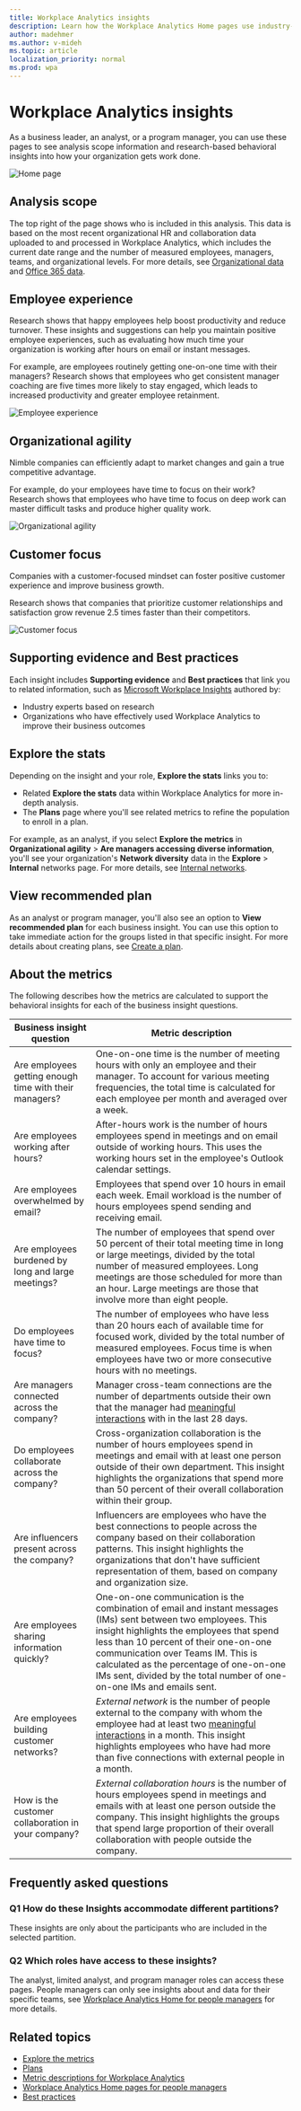 ```yaml
---
title: Workplace Analytics insights
description: Learn how the Workplace Analytics Home pages use industry-based research to show you actionable insights into more effective business outcomes for your organization
author: madehmer
ms.author: v-mideh
ms.topic: article
localization_priority: normal 
ms.prod: wpa
---
```


# Workplace Analytics insights

As a business leader, an analyst, or a program manager, you can use these pages to see analysis scope information and research-based behavioral insights into how your organization gets work done.

![Home page](../images/wpa/use/wpa-home.png)

## Analysis scope

The top right of the page shows who is included in this analysis. This data is based on the most recent organizational HR and collaboration data uploaded to and processed in Workplace Analytics, which includes the current date range and the number of measured employees, managers, teams, and organizational levels. For more details, see [Organizational data](organizational-data.md) and [Office 365 data](office-365-data.md).

## Employee experience

Research shows that happy employees help boost productivity and reduce turnover. These insights and suggestions can help you maintain positive employee experiences, such as evaluating how much time your organization is working after hours on email or instant messages.

For example, are employees routinely getting one-on-one time with their managers? Research shows that employees who get consistent manager coaching are five times more likely to stay engaged, which leads to increased productivity and greater employee retainment.

![Employee experience](../images/wpa/use/employee-exp.png)

## Organizational agility

Nimble companies can efficiently adapt to market changes and gain a true competitive advantage.

For example, do your employees have time to focus on their work? Research shows that employees who have time to focus on deep work can master difficult tasks and produce higher quality work.

![Organizational agility](../images/wpa/use/org-agility-1.png)

## Customer focus

Companies with a customer-focused mindset can foster positive customer experience and improve business growth.

Research shows that companies that prioritize customer relationships and satisfaction grow revenue 2.5 times faster than their competitors.

![Customer focus](../images/wpa/use/customer-focus-sm.png)

## Supporting evidence and Best practices

Each insight includes **Supporting evidence** and **Best practices** that link you to related information, such as [Microsoft Workplace Insights](https://insights.office.com/) authored by:

* Industry experts based on research
* Organizations who have effectively used Workplace Analytics to improve their business outcomes

## Explore the stats

Depending on the insight and your role, **Explore the stats** links you to:

* Related **Explore the stats** data within Workplace Analytics for more in-depth analysis.
* The **Plans** page where you'll see related metrics to refine the population to enroll in a plan.

For example, as an analyst, if you select **Explore the metrics** in **Organizational agility** > **Are managers accessing diverse information**, you'll see your organization's **Network diversity** data in the **Explore** > **Internal** networks page. For more details, see [Internal networks](explore-metrics-internal-networks.md).

## View recommended plan

As an analyst or program manager, you'll also see an option to **View recommended plan** for each business insight. You can use this option to take immediate action for the groups listed in that specific insight. For more details about creating plans, see [Create a plan](../tutorials/solutionsv2-task.md#create-a-plan).

## About the metrics

The following describes how the metrics are calculated to support the behavioral insights for each of the business insight questions.

|Business insight question |Metric description  |
|---------|--------------------|
|Are employees getting enough time with their managers? |One-on-one time is the number of meeting hours with only an employee and their manager. To account for various meeting frequencies, the total time is calculated for each employee per month and averaged over a week. |
|Are employees working after hours? |After-hours work is the number of hours employees spend in meetings and on email outside of working hours. This uses the working hours set in the employee's Outlook calendar settings. |
|Are employees overwhelmed by email? |Employees that spend over 10 hours in email each week. Email workload is the number of hours employees spend sending and receiving email.|
|Are employees burdened by long and large meetings? |The number of employees that spend over 50 percent of their total meeting time in long or large meetings, divided by the total number of measured employees. Long meetings are those scheduled for more than an hour. Large meetings are those that involve more than eight people.|
|Do employees have time to focus? |The number of employees who have less than 20 hours each of available time for focused work, divided by the total number of measured employees. Focus time is when employees have two or more consecutive hours with no meetings. |
|Are managers connected across the company? |Manager cross-team connections are the number of departments outside their own that the manager had [meaningful interactions](glossary.md#meaningful-interaction-define) with in the last 28 days.|
|Do employees collaborate across the company? |Cross-organization collaboration is the number of hours employees spend in meetings and email with at least one person outside of their own department. This insight highlights the organizations that spend more than 50 percent of their overall collaboration within their group. |
|Are influencers present across the company? |Influencers are employees who have the best connections to people across the company based on their collaboration patterns. This insight highlights the organizations that don't have sufficient representation of them, based on company and organization size. |
|Are employees sharing information quickly? |One-on-one communication is the combination of email and instant messages (IMs) sent between two employees. This insight highlights the employees that spend less than 10 percent of their one-on-one communication over Teams IM. This is calculated as the percentage of one-on-one IMs sent, divided by the total number of one-on-one IMs and emails sent. |
| Are employees building customer networks? | _External network_ is the number of people external to the company with whom the employee had at least two [meaningful interactions](glossary.md#meaningful-interaction-define) in a month. This insight highlights employees who have had more than five connections with external people in a month. |  
| How is the customer collaboration in your company? | _External collaboration hours_ is the number of hours employees spend in meetings and emails with at least one person outside the company. This insight highlights the groups that spend large proportion of their overall collaboration with people outside the company. |

## Frequently asked questions

### Q1 How do these Insights accommodate different partitions?

These insights are only about the participants who are included in the selected partition.

### Q2 Which roles have access to these insights?

The analyst, limited analyst, and program manager roles can access these pages. People managers can only see insights about and data for their specific teams, see [Workplace Analytics Home for people managers](pm-home.md) for more details.

## Related topics

* [Explore the metrics](explore-intro.md)
* [Plans](../tutorials/solutionsv2-intro.md)
* [Metric descriptions for Workplace Analytics](metric-definitions.md)
* [Workplace Analytics Home pages for people managers](pm-home.md)
* [Best practices](../tutorials/gm-best-practices.md)

